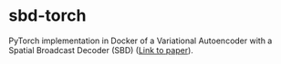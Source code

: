 # sbd-torch
PyTorch implementation in Docker of a Variational Autoencoder with a Spatial Broadcast Decoder (SBD) ([Link to paper](https://arxiv.org/abs/1901.07017)). 
